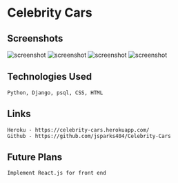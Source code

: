 # Celebrity Cars
  









## Screenshots
![screenshot](https://i.ibb.co/MgfZJsr/Screen-Shot-2022-10-14-at-3-11-59-PM.png)
![screenshot](https://i.ibb.co/c3tPhjW/Screen-Shot-2022-10-14-at-3-12-29-PM.png)
![screenshot](https://i.ibb.co/gFq3RNW/Screen-Shot-2022-10-14-at-3-12-45-PM.png)
![screenshot](https://i.ibb.co/K6fHSFz/Screen-Shot-2022-10-14-at-3-13-07-PM.png)


## Technologies Used
    Python, Django, psql, CSS, HTML


## Links
    Heroku - https://celebrity-cars.herokuapp.com/
    Github - https://github.com/jsparks404/Celebrity-Cars


## Future Plans
    Implement React.js for front end

